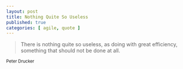 ```yaml
---
layout: post
title: Nothing Quite So Useless
published: true
categories: [ agile, quote ]
---
```


<blockquote>
There is nothing quite so useless, as doing with great efficiency, 
something that should not be done at all.
</blockquote>
<small>Peter Drucker</small>
